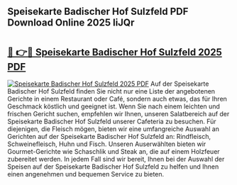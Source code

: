## Speisekarte Badischer Hof Sulzfeld PDF Download Online 2025 liJQr

# <h2><a href="http://gc9atb.nevu.top/?p=Speisekarte+Badischer+Hof+Sulzfeld">🔗 👉🔴 Speisekarte Badischer Hof Sulzfeld 2025 PDF</a></h2>

[![Speisekarte Badischer Hof Sulzfeld 2025 PDF](https://i.imgur.com/dBaPXMq.png)](http://gc9atb.nevu.top/?p=Speisekarte+Badischer+Hof+Sulzfeld)
Auf der Speisekarte Badischer Hof Sulzfeld finden Sie nicht nur eine Liste der angebotenen Gerichte in einem Restaurant oder Café, sondern auch etwas, das für Ihren Geschmack köstlich und geeignet ist. Wenn Sie nach einem leichten und frischen Gericht suchen, empfehlen wir Ihnen, unseren Salatbereich auf der Speisekarte Badischer Hof Sulzfeld unserer Cafeteria zu besuchen. Für diejenigen, die Fleisch mögen, bieten wir eine umfangreiche Auswahl an Gerichten auf der Speisekarte Badischer Hof Sulzfeld an: Rindfleisch, Schweinefleisch, Huhn und Fisch. Unseren Auserwählten bieten wir Gourmet-Gerichte wie Schaschlik und Steak an, die auf einem Holzfeuer zubereitet werden. In jedem Fall sind wir bereit, Ihnen bei der Auswahl der Speisen auf der Speisekarte Badischer Hof Sulzfeld zu helfen und Ihnen einen angenehmen und bequemen Service zu bieten.
